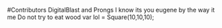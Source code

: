 #Contributors
DigitalBlast and
Prongs
I know its you eugene
by the way it me
Do not try to eat wood
var lol = Square(10,10,10);
